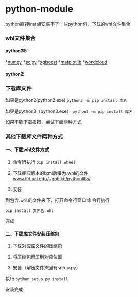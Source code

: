 # python-module
python直接install安装不了一些python包，下载的whl文件集合

### whl文件集合

#### python35
*[numpy](./python3/numpy-1.13.3+mkl-cp35-cp35m-win_amd64.whl)
*[scipy](./python3/scipy-1.0.0rc1-cp35-cp35m-win_amd64.whl)
*[xgboost](./python3/xgboost-0.6-cp35-cp35m-win_amd64.whl)
*[matplotlib](./python3/matplotlib-1.5.0-cp35-none-win_amd64.whl)
*[wordcloud](./python3/wordcloud-1.4.1-cp35-cp35m-win_amd64.whl)

#### python2





### 下载库文件

如果是python2(python2.exe) 
`python2 -m pip install 库名`

如果是python3（python3.exe） 
`python3 -m pip install 库名`

如果不能下载报错，尝试下面两种方式

### 其他下载库文件两种方式

#### 一、下载whl文件方式

1. 命令行执行
`pip install wheel `

2. 下载相应版本的lxml后缀为.whl的文件
www.lfd.uci.edu/~gohlke/pythonlibs/

3. 安装

到包含`.whl`的文件夹下，打开命令行窗口
命令行执行

`pip install 文件名.whl`

完成



#### 二、下载库文件安装压缩包

1. 下载对应库文件的压缩包

2. 将压缩包解压到对应位置

3. 安装（解压文件夹里有setup.py）

执行
`python setup.py install`

安装完成





